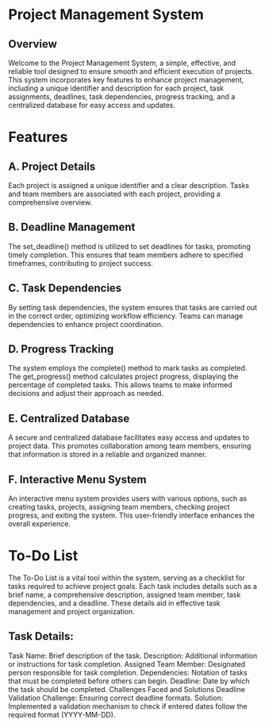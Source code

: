 # Project Management System
## Overview

Welcome to the Project Management System, a simple, effective, and reliable tool designed to ensure smooth and efficient execution of projects. This system incorporates key features to enhance project management, including a unique identifier and description for each project, task assignments, deadlines, task dependencies, progress tracking, and a centralized database for easy access and updates.

# Features
## A. Project Details
Each project is assigned a unique identifier and a clear description. Tasks and team members are associated with each project, providing a comprehensive overview.

## B. Deadline Management
The set_deadline() method is utilized to set deadlines for tasks, promoting timely completion. This ensures that team members adhere to specified timeframes, contributing to project success.

## C. Task Dependencies
By setting task dependencies, the system ensures that tasks are carried out in the correct order, optimizing workflow efficiency. Teams can manage dependencies to enhance project coordination.

## D. Progress Tracking
The system employs the complete() method to mark tasks as completed. The get_progress() method calculates project progress, displaying the percentage of completed tasks. This allows teams to make informed decisions and adjust their approach as needed.

## E. Centralized Database
A secure and centralized database facilitates easy access and updates to project data. This promotes collaboration among team members, ensuring that information is stored in a reliable and organized manner.

## F. Interactive Menu System
An interactive menu system provides users with various options, such as creating tasks, projects, assigning team members, checking project progress, and exiting the system. This user-friendly interface enhances the overall experience.

# To-Do List
The To-Do List is a vital tool within the system, serving as a checklist for tasks required to achieve project goals. Each task includes details such as a brief name, a comprehensive description, assigned team member, task dependencies, and a deadline. These details aid in effective task management and project organization.

## Task Details:
Task Name: Brief description of the task.
Description: Additional information or instructions for task completion.
Assigned Team Member: Designated person responsible for task completion.
Dependencies: Notation of tasks that must be completed before others can begin.
Deadline: Date by which the task should be completed.
Challenges Faced and Solutions
Deadline Validation
Challenge: Ensuring correct deadline formats.
Solution: Implemented a validation mechanism to check if entered dates follow the required format (YYYY-MM-DD).

